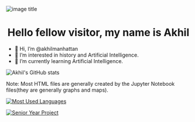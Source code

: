 ![image title](https://rushter.com/counter.svg)
<h1 align = "center">Hello fellow visitor, my name is Akhil</h1>

- 👋 Hi, I’m @akhilmanhattan
- 👀 I’m interested in history and Artificial Intelligence.
- 🌱 I’m currently learning Artificial Intelligence.

![Akhil's GitHub stats](https://github-readme-stats.vercel.app/api?username=akhilmanhattan)

Note: Most HTML files are generally created by the Jupyter Notebook files(they are generally graphs and maps).

[![Most Used Languages](https://github-readme-stats.vercel.app/api/top-langs/?username=akhilmanhattan)](https://github.com/akhilmanhattan/github-readme-stats)

[![Senior Year Project](https://github-readme-stats.vercel.app/api/pin/?username=akhilmanhattan&repo=twentyTimeProject)](https://github.com/akhilmanhattan/twentyTimeProject)
